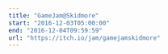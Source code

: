 ```yaml
---
title: "GameJam@Skidmore"
start: "2016-12-03T05:00:00"
end: "2016-12-04T09:59:59"
url: "https://itch.io/jam/gamejamskidmore"
---
```


